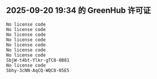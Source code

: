## 2025-09-20 19:34 的 GreenHub 许可证
```
No license code
No license code
No license code
No license code
No license code
No license code
No license code
SbjW-t4bt-Ylkr-gTC8-0B81
No license code
Sbhy-3cNN-AqCQ-WQC8-05E5
```
